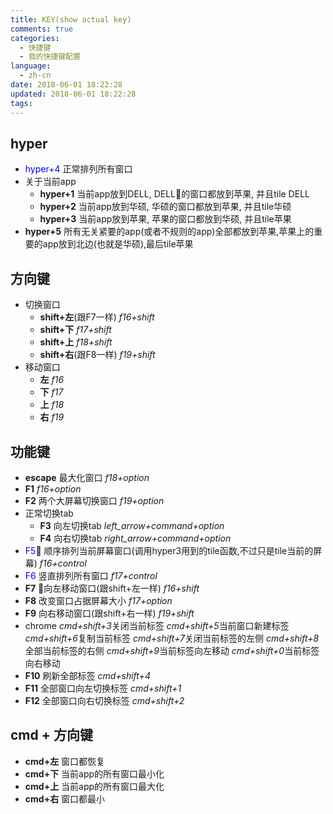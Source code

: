 ```yaml
---
title: KEY(show actual key)
comments: true
categories:
  - 快捷键
  - 我的快捷键配置
language:
  - zh-cn
date: 2018-06-01 18:22:28
updated: 2018-06-01 18:22:28
tags:
---
```

## hyper
- <font color="blue">hyper+4</font> 正常排列所有窗口
- 关于当前app
  - **hyper+1** 当前app放到DELL, DELL的窗口都放到苹果, 并且tile DELL
  - **hyper+2** 当前app放到华硕, 华硕的窗口都放到苹果, 并且tile华硕
  - **hyper+3** 当前app放到苹果, 苹果的窗口都放到华硕, 并且tile苹果
- **hyper+5** 所有无关紧要的app(或者不规则的app)全部都放到苹果,苹果上的重要的app放到北边(也就是华硕),最后tile苹果

## 方向键
- 切换窗口
  - **shift+左**(跟F7一样) *f16+shift*
  - **shift+下**          *f17+shift*
  - **shift+上**          *f18+shift*
  - **shift+右**(跟F8一样) *f19+shift*
- 移动窗口
  - **左** *f16*
  - **下** *f17*
  - **上** *f18*
  - **右** *f19*

## 功能键
- **escape** 最大化窗口     *f18+option*
- **F1**                  *f16+option*
- **F2** 两个大屏幕切换窗口  *f19+option*
- 正常切换tab
  - **F3** 向左切换tab      *left_arrow+command+option*
  - **F4** 向右切换tab      *right_arrow+command+option*
- <font color="blue">F5</font> 顺序排列当前屏幕窗口(调用hyper3用到的tile函数,不过只是tile当前的屏幕)   *f16+control*
- <font color="blue">F6</font> 竖直排列所有窗口                                                  *f17+control*
- **F7** 向左移动窗口(跟shift+左一样)  *f16+shift*
- **F8** 改变窗口占据屏幕大小          *f17+option*
- **F9** 向右移动窗口(跟shift+右一样)  *f19+shift*
-  chrome
*cmd+shift+3*关闭当前标签 
*cmd+shift+5*当前窗口新建标签 
*cmd+shift+6*复制当前标签 
*cmd+shift+7*关闭当前标签的左侧 
*cmd+shift+8*全部当前标签的右侧 
*cmd+shift+9*当前标签向左移动 
*cmd+shift+0*当前标签向右移动
  - **F10** 刷新全部标签          *cmd+shift+4*
  - **F11** 全部窗口向左切换标签   *cmd+shift+1*
  - **F12** 全部窗口向右切换标签   *cmd+shift+2*

## cmd + 方向键
- **cmd+左** 窗口都恢复
- **cmd+下** 当前app的所有窗口最小化
- **cmd+上** 当前app的所有窗口最大化
- **cmd+右** 窗口都最小
